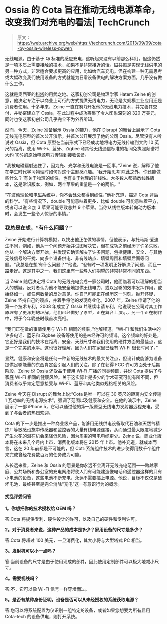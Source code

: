 # Ossia 的 Cota 旨在推动无线电源革命，改变我们对充电的看法| TechCrunch

> 原文：<https://web.archive.org/web/https://techcrunch.com/2013/09/09/cota-by-ossia-wireless-power/>

无线电源。由于基于 Qi 标准的感应充电，这听起来没有以前那么科幻，但这仍然是一项本质上需要接触的技术，如果不是非常接近的话。[磁共振](https://web.archive.org/web/20230311081303/http://www.idt.com/products/power-management/wireless-power/magnetic-resonance)是实现无线供电的另一种方式，非常适合要求更高的应用，比如给汽车充电。但在构建一种无需思考或大幅改变我们使用设备的方式就能为日常设备供电的解决方案方面，几乎没有做什么工作。

这就是奥西亚的[科塔](https://web.archive.org/web/20230311081303/http://www.ossiainc.com/)的用武之地。这家初创公司是物理学家 Hatem Zeine 的创意，他决定专注于以商业上可行的方式提供无线电力，无论是大规模工业应用还是消费者使用。十多年来，Zeine 一直在努力开发他的无线电力技术，并完善其交付，并秘密建立了 Ossia，在此过程中成功筹集了令人印象深刻的 320 万美元，同时也使这家初创公司几乎完全不为外界所知。

然而，今天，Zeine 准备展示 Ossia 的能力，他在 Disrupt 的舞台上展示了 Cota 无线充电原型的首次公开演示，并首次公开展示了他的公司 Ossia。尽管没有人听说过 Ossia，但 Cota 原型在当前形式下已经成功地将电力无线传输到大约 10 英尺的距离，使用 Wi-Fi、蓝牙、Zigbee 和其他无线通信标准的相同免执照频谱将大约 10%的原始电源电力传输到接收设备。

“我被电磁辐射迷住了，因为光、光学和无线电波是一回事，”Zeine 说，解释了他在学生时代学习物理时如何对这个主题感兴趣。“我开始思考‘除此之外，你还能做些什么？’有关于物理的线性，也有关于物理的非线性。大多数人都熟悉线性版本，这是常识版本，例如，两个苹果的重量是一个的两倍。"

“在波动理论和电磁系统中，你不会处处都得到线性，”他补充道，描述 Cota 背后的科学。“有些情况下，double 可能意味着更多，比如 double 可能意味着平方，或者可以说 3 加 3 苹果可能导致总共 9 个苹果。当你从线性版本转向动力版本时，会发生一些令人惊讶的事情。”

### 我总是在想，“有什么问题？”

Zeine 开始进行计算机模拟，以找出他正在做的事情，但他表示，与托马斯·爱迪生不同，例如，他从一个问题开始并试图解决它，但在成功之前经历了许多失败，他从一个解决方案开始，并发现它确实解决了许多问题，包括健康、安全、与其他无线信号的干扰、向多个设备供电、非有线站点、墙壁周围和墙壁后面等问题。“我总是在想‘有什么问题？’”他说，“但有时一项发明正好解决了问题，而且一路走好。这是其中之一，我们这里有一些与人们期望的非常非常不同的东西。"

当 Zeine 随后决定将 Cota 的无线充电变成一家公司时，他面临着可以理解的相当大的质疑。反对者认为他不能安全地提供无线电力，或以足够的效率发挥作用，或始终如一，或任何数量的反对意见，你自己可能正在经历这一时刻。抛开怀疑，Zeine 坚持自己的观点，并着手将他的发现商业化。2007 年，Zeine 申请了他的第一个技术专利，2008 年成立了 Ossia 并继续申请专利，他说现在公司对其工作原理有了更深刻的理解。他们已经做好了原型，正在舞台上演示，另一个正在制作中，将于今年晚些时候首次亮相。

“我们正在做的事情使用与 Wi-Fi 相同的频率，”他解释道。“Wi-Fi 和我们生活中的许多电话、蓝牙和 Zigbee 设备等使用的是未经许可的频谱。这个频率的好处是，它正好是我们的技术在距离、安全、天线尺寸和我们使用的硬件方面的最佳点，这是一个完美的水平。这也很好理解，因为人们在家里已经有 Wi-Fi 很长时间了。”

显然，健康和安全将是任何一种新的无线技术的最大关注点，但设计成能够为设备提供足够能量的东西肯定会引起人们的关注。除了在获得 FCC 许可方面处于后期阶段，Zeine 说 Ossia 还受益于使用 Wi-Fi 广播的同类频谱，并说 Cota 提供了与家庭 Wi-Fi 相同的健康风险。关于这实际上是多少的学术研究可能有所不同，但消费者似乎肯定愿意接受与 Wi-Fi、蓝牙和其他类似规格相关的风险。

Zeine 今天在 Disrupt 的舞台上说:“Cota 是唯一可以在 30 英尺的距离内安全传输 1 瓦功率的无线电源技术”，强调了范围以及健康和安全。在他的演示中，Zeine 展示了一部 iPhone 5，它可以通过他的第一版原型无线电力发射器远程充电，受到了与会者的热烈欢迎。

Cota 的下一步是推出一种商业级产品，能够用无线供电设备取代石油和天然气精炼厂等敏感设施中传感器和监控器的大量有线电源连接，从而通过最大限度地减少产生火花的潜在机会来降低风险，因为周围的带电电缆更少。Zeine 说，商业化版本将在未来几个月内上市，消费化版本将在 2015 年上市。他补充道，就成本而言，这在 20 年前都是不可能的，但 Cota 系统组件技术的进步使得用数千个组件来完成曾经花费数百万的任务成为可能。

从长远来看，Zeine 和 Ossia 的愿景是你永远不会离开无线充电范围——跨越家庭、公共场所和办公室的充电网络将使人们有可能建造像电话和遥控器这样的只有小电池的设备，这些电池不断充电，永远不需要插上电源。他说，目标不仅仅是破坏电池，最终甚至是完全消除“充电”这一有意识行为的概念。

#### 扰乱评委问答

**1。你想把你的技术授权给 OEM 吗？**

答:Cota 将提供专利、硬件设计的许可，以及自己的硬件和专利许可。

**2。对于消费者来说，这种产品的成本是多少？家用设备的尺寸是多少？**

答:Cota 将超过 100 美元，一旦消费化，其大小将与大型塔式 PC 相当。

**3。发射机可以小一点吗？**

答:当前设备的尺寸是由于使用现成的部件，因此使用定制部件可以极大地减小尺寸。

**4。需要视线吗？**

答:不，它可以像 Wi-Fi 信号一样穿墙而过。

**5。是否有某种身份证明，设备是否可以从未经授权的系统获取电源？**

答:您可以将系统配置为仅识别一组特定的设备，或者如果您想要为所有启用 Cota-tech 的设备供电，则打开系统。